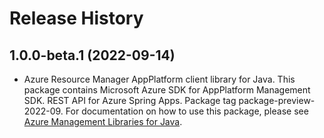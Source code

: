 # Release History

## 1.0.0-beta.1 (2022-09-14)

- Azure Resource Manager AppPlatform client library for Java. This package contains Microsoft Azure SDK for AppPlatform Management SDK. REST API for Azure Spring Apps. Package tag package-preview-2022-09. For documentation on how to use this package, please see [Azure Management Libraries for Java](https://aka.ms/azsdk/java/mgmt).
